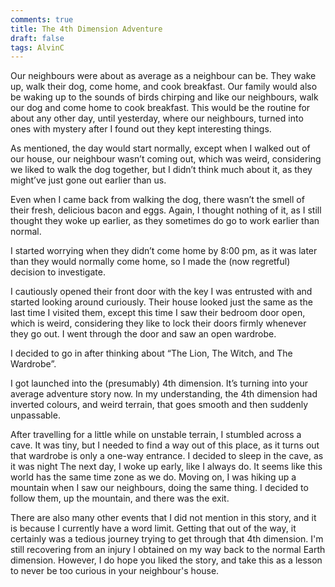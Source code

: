 ```yaml
---
comments: true
title: The 4th Dimension Adventure
draft: false
tags: AlvinC
---
```

 
Our neighbours were about as average as a neighbour can be. They wake up, walk their dog, come home, and cook breakfast. Our family would also be waking up to the sounds of birds chirping and like our neighbours, walk our dog and come home to cook breakfast. This would be the routine for about any other day, until yesterday, where our neighbours, turned into ones with mystery after I found out they kept interesting things.

As mentioned, the day would start normally, except when I walked out of our house, our neighbour wasn’t coming out, which was weird, considering we liked to walk the dog together, but I didn’t think much about it, as they might’ve just gone out earlier than us.

Even when I came back from walking the dog, there wasn’t the smell of their fresh, delicious bacon and eggs. Again, I thought nothing of it, as I still thought they woke up earlier, as they sometimes do go to work earlier than normal.

I started worrying when they didn’t come home by 8:00 pm, as it was later than they would normally come home, so I made the (now regretful) decision to investigate.

I cautiously opened their front door with the key I was entrusted with and started looking around curiously. Their house looked just the same as the last time I visited them, except this time I saw their bedroom door open, which is weird, considering they like to lock their doors firmly whenever they go out. I went through the door and saw an open wardrobe.

I decided to go in after thinking about “The Lion, The Witch, and The Wardrobe”.

I got launched into the (presumably) 4th dimension. It’s turning into your average adventure story now. In my understanding, the 4th dimension had inverted colours, and weird terrain, that goes smooth and then suddenly unpassable.

After travelling for a little while on unstable terrain, I stumbled across a cave. It was tiny, but I needed to find a way out of this place, as it turns out that wardrobe is only a one-way entrance. I decided to sleep in the cave, as it was night
The next day, I woke up early, like I always do. It seems like this world has the same time zone as we do. Moving on, I was hiking up a mountain when I saw our neighbours, doing the same thing. I decided to follow them, up the mountain, and there was the exit.

There are also many other events that I did not mention in this story, and it is because I currently have a word limit. Getting that out of the way, it certainly was a tedious journey trying to get through that 4th dimension. I'm still recovering from an injury I obtained on my way back to the normal Earth dimension. However, I do hope you liked the story, and take this as a lesson to never be too curious in your neighbour's house. 